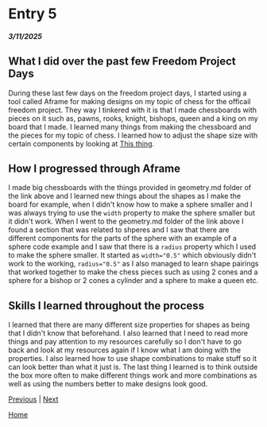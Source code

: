 # Entry 5
##### 3/11/2025

## What I did over the past few Freedom Project Days
During these last few days on the freedom project days, I started using a tool called Aframe for making designs on my topic of chess for the officail freedom project. They way I tinkered with it is that I made chessboards with pieces on it such as, pawns, rooks, knight, bishops, queen and a king on my board that I made. I learned many things from making the chessboard and the pieces for my topic of chess. I learned how to adjust the shape size with certain components by looking at [This thing](https://github.com/aframevr/aframe/blob/master/docs/components/geometry.md).

## How I progressed through Aframe
I made big chessboards with the things provided in geometry.md folder of the link above and I learned new things about the shapes as I make the board for example, when I didn't know how to make a sphere smaller and I was always trying to use the `width` property to make the sphere smaller but it didn't work. When I went to the geometry.md folder of the link above I found a section that was related to shperes and I saw that there are different components for the parts of the sphere with an example of a sphere code example and I saw that there is a `radius` property which I used to make the sphere smaller. It started as `width="0.5"` which obviously didn't work to the working, `radius="0.5"` as I also managed to learn shape pairings that worked together to make the chess pieces such as using 2 cones and a sphere for a bishop or 2 cones a cylinder and a sphere to make a queen etc.

## Skills I learned throughout the process
I learned that there are many different size properties for shapes as being that I didn't know that beforehand. I also learned that I need to read more things and pay attention to my resources carefully so I don't have to go back and look at my resources again if I know what I am doing with the properties. I also learned how to use shape combinations to make stuff so it can look better than what it just is. The last thing I learned is to think outside the box more often to make different things work and more combinations as well as using the numbers better to make designs look good.

[Previous](entry04.md) | [Next](entry06.md)

[Home](../README.md)
